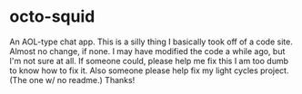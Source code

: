 # octo-squid
An AOL-type chat app.
This is a silly thing I basically took off of a code site. Almost no change, if none. I may have modified the code a while ago, but I'm not sure at all.
If someone could, please help me fix this I am too dumb to know how to fix it. Also someone please help fix my light cycles project. (The one w/ no readme.)
Thanks!
